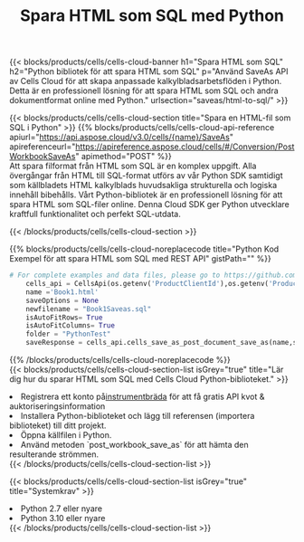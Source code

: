 ﻿---
title:  Spara HTML som SQL med Python
description:  Använder Aspose.Cells Cloud SDK för Python för att spara HTML filformat som SQL-formatfil.
kwords: Excel, Save HTML as SQL, REST, Python
howto: How to save HTML as SQL using Aspose.Cells Cloud Python library.
---
{{< blocks/products/cells/cells-cloud-banner h1="Spara HTML som SQL" h2="Python bibliotek för att spara HTML som SQL" p="Använd SaveAs API av Cells Cloud för att skapa anpassade kalkylbladsarbetsflöden i Python. Detta är en professionell lösning för att spara HTML som SQL och andra dokumentformat online med Python." urlsection="saveas/html-to-sql/" >}}

{{< blocks/products/cells/cells-cloud-section title="Spara en HTML-fil som SQL i Python" >}}
{{% blocks/products/cells/cells-cloud-api-reference apiurl="https://api.aspose.cloud/v3.0/cells/{name}/SaveAs" apireferenceurl="https://apireference.aspose.cloud/cells/#/Conversion/PostWorkbookSaveAs" apimethod="POST" %}}
<br/>
Att spara filformat från HTML som SQL är en komplex uppgift. Alla övergångar från HTML till SQL-format utförs av vår Python SDK samtidigt som källbladets HTML kalkylblads huvudsakliga strukturella och logiska innehåll bibehålls. Vårt Python-bibliotek är en professionell lösning för att spara HTML som SQL-filer online. Denna Cloud SDK ger Python utvecklare kraftfull funktionalitet och perfekt SQL-utdata.

{{< /blocks/products/cells/cells-cloud-section >}}

{{% blocks/products/cells/cells-cloud-noreplacecode title="Python Kod Exempel för att spara HTML som SQL med REST API" gistPath="" %}}
  
```python
# For complete examples and data files, please go to https://github.com/aspose-cells-cloud/aspose-cells-cloud-python/
    cells_api = CellsApi(os.getenv('ProductClientId'),os.getenv('ProductClientSecret'))
    name ='Book1.html'    
    saveOptions = None
    newfilename = "Book1Saveas.sql"
    isAutoFitRows= True
    isAutoFitColumns= True
    folder = "PythonTest"
    saveResponse = cells_api.cells_save_as_post_document_save_as(name,save_options=saveOptions, newfilename=(folder +'/' + newfilename),folder=folder)
```
  
{{% /blocks/products/cells/cells-cloud-noreplacecode %}}
<br/>
{{< blocks/products/cells/cells-cloud-section-list isGrey="true" title="Lär dig hur du sparar HTML som SQL med Cells Cloud Python-biblioteket." >}}
<li> Registrera ett konto på<a href="https://dashboard.aspose.cloud/">instrumentbräda</a> för att få gratis API kvot & auktoriseringsinformation</li>
<li>Installera Python-biblioteket och lägg till referensen (importera biblioteket) till ditt projekt.</li>
<li>Öppna källfilen i Python.</li>
<li>Använd metoden `post_workbook_save_as` för att hämta den resulterande strömmen.</li>
{{< /blocks/products/cells/cells-cloud-section-list >}}

{{< blocks/products/cells/cells-cloud-section-list isGrey="true" title="Systemkrav" >}}
<li>Python 2.7 eller nyare</li>
<li>Python 3.10 eller nyare</li>
{{< /blocks/products/cells/cells-cloud-section-list >}}
